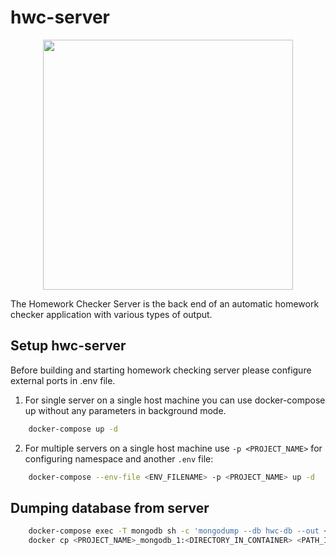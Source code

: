 # hwc-server
<p align="center">
  <img src="https://user-images.githubusercontent.com/26273766/190159953-ad5e1969-7da5-43bf-8437-16cec4d9d7c9.svg" width="400"/>
</p>

The Homework Checker Server is the back end of an automatic homework checker application with various types of output.

## Setup hwc-server
Before building and starting homework checking server please configure external ports in .env file.

1. For single server on a single host machine you can use docker-compose up without any parameters in background mode.
```bash
    docker-compose up -d 
```
2. For multiple servers on a single host machine use `-p <PROJECT_NAME>` for configuring namespace and another `.env` file:
```bash 
    docker-compose --env-file <ENV_FILENAME> -p <PROJECT_NAME> up -d
```
## Dumping database from server
```bash
    docker-compose exec -T mongodb sh -c 'mongodump --db hwc-db --out <DIRECTORY_IN_CONTAINER>'
    docker cp <PROJECT_NAME>_mongodb_1:<DIRECTORY_IN_CONTAINER> <PATH_IN_HOST>
```
